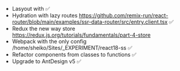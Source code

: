 
- Lasyout with  <Outlet /> ✅
- Hydration with lazy routes https://github.com/remix-run/react-router/blob/main/examples/ssr-data-router/src/entry.client.tsx ✅
- Redux the new way store https://redux.js.org/tutorials/fundamentals/part-4-store
- Webpack with the only config /home/sheiko/Sites/_EXPERIMENT/react18-ss ✅
- Refactor components from classes to functions ✅
- Upgrade to AntDesign v5 ✅